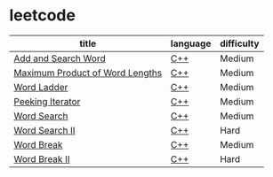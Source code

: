 leetcode
====



|title|language|difficulty|
|----|---|---|
|[Add and Search Word](https://leetcode.com/problems/add-and-search-word-data-structure-design)|[C++](src/Add%20and%20Search%20Word/AddandSearchWord.cpp)|Medium|
|[Maximum Product of Word Lengths](https://leetcode.com/problems/maximum-product-of-word-lengths/)|[C++](src/MaximumProductofWordLengths/MaximumProductofWordLengths.cpp)|Medium|
|[Word Ladder](https://leetcode.com/problems/word-ladder/)|[C++](src/WordLadder/WordLadder.cpp)|Medium|
|[Peeking Iterator](https://leetcode.com/problems/peeking-iterator/)|[C++](src/PeekingIterator/PeekingIterator.cpp)|Medium|
|[Word Search](https://leetcode.com/problems/word-search/)|[C++](src/WordSearch/WordSearch.cpp)|Medium|
|[Word Search II](https://leetcode.com/problems/word-search-ii/)|[C++](src/WordSearch%20II/WordSearch2.cpp)|Hard|
|[Word Break](https://leetcode.com/problems/word-break/)|[C++](src/WordBreak/WordBreak.cpp)|Medium|
|[Word Break II](https://leetcode.com/problems/word-break-ii/)|[C++](src/Word%20Break/WordBreak2.cpp)|Hard|